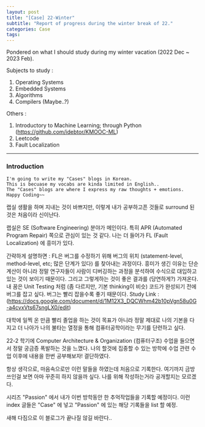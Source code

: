 ```yaml
---
layout: post
title: "[Case] 22-Winter"
subtitle: "Report of progress during the winter break of 22."
categories: Case
tags:
---
```


Pondered on what I should study during my winter vacation (2022 Dec ~ 2023 Feb).

Subjects to study :
1) Operating Systems
2) Embedded Systems
3) Algorithms
4) Compilers (Maybe..?)

Others :
1) Introductory to Machine Learning; through Python (https://github.com/idebtor/KMOOC-ML)
2) Leetcode
3) Fault Localization

---

### Introduction
```
I'm going to write my "Cases" blogs in Korean.
This is becuase my vocabs are kinda limited in English..
The "Cases" blogs are where I express my raw thoughts + emotions.
Happy Coding~~
```

랩실 생활을 하며 지내는 것이 바쁘지만, 이렇게 내가 공부하고픈 것들로 surround 된것은 처음이라 신이난다.

랩실은 SE (Software Engineering) 분야가 메인이다. 특히 APR (Automated Program Repair) 쪽으로 관심이 있는 것 같다. 나는 더 들어가 FL (Fault Localization) 에 흥미가 있다.

간략하게 설명하면 :
FL은 버그를 수정하기 위해 버그의 위치 (statement-level, method-level, etc; 많은 단계가 있다) 를 찾아내는 과정이다. 흥미가 생긴 이유는 단순 계산이 아니라 정말 연구자들이 사람이 디버깅하는 과정을 분석하여 수식으로 대입하고 있는 것이 보이기 때문이다. 그리고 그렇게하는 것이 좋은 결과를 (당연하게?) 가져온다. 내 꿈은 Unit Testing 처럼 (좀 다르지만, 기본 thinking이 비슷) 코드가 완성되기 전에 버그를 잡고 싶다. 버그는 빨리 잡을수록 좋기 때문이다. Study Link : (https://docs.google.com/document/d/1M12X3_DQCWhm42b10pVgn58u0G-a4cvxVts67sngLX0/edit)

대학에 일찍 온 만큼 빨리 졸업을 하는 것이 목표가 아니라 정말 제대로 나의 기본을 다지고 더 나아가 나의 불타는 열정을 통해 컴퓨터공학이라는 무기를 단련하고 싶다.

22-2 학기에 Computer Architecture & Organization (컴퓨터구조) 수업을 들으면서 정말 궁금증 폭발하는 것을 느꼈다. 나의 할것에 집중할 수 있는 방학에 수업 관련 수업 이후에 내용을 한번 공부해보자! 결단하였다.

항상 생각으로, 마음속으로만 이런 말들을 하였는데 처음으로 기록한다. 여기까지 금방 쓰인걸 보면 아마 꾸준히 하지 않을까 싶다. 나를 위해 작성하는거라 공개할지는 모르겠다.

시리즈 "Passion" 에서 내가 이번 방학동안 한 추억작업들을 기록할 예정이다. 
이런 index 글들은 "Case" 에 넣고 "Passion" 에 있는 해당 기록들을 list 할 예정.

새해 다짐으로 이 블로그가 끝나질 않길 바란다..